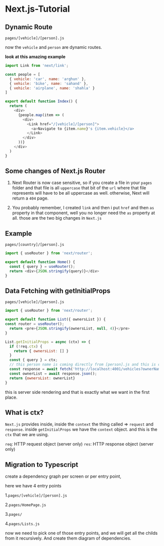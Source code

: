 # Next.js-Tutorial

## Dynamic Route

`pages/[vehicle]/[person].js`

now the `vehicle` and `person` are dynamic routes.

**look at this amazing example**

```js
import Link from 'next/link';

const people = [
  { vehicle: 'car', name: 'arghun' },
  { vehicle: 'bike', name: 'sahand' },
  { vehicle: 'airplane', name: 'shahla' }
]

export default function Index() {
  return (
    <div>
      {people.map(item => (
        <div>
          <Link href="/[vehicle]/[person]">
            <a>Navigate to {item.name}'s {item.vehicle}</a>
          </Link>
        </div>
      ))}
    </div>
  )
}
```


## Some changes of Next.js Router

1. Next Router is now case sensitive, so if you create a file in your `pages` folder and that file is all `uppercase` that bit of the `url` where that file represents will have to be all uppercase as well. otherwise, Next will return a `404` page.

2. You probably remember, I created `link` and then i put `href` and then `as` property in that component, well you no longer need the `as` property at all. those are the two big changes in `Next.js`


## Example

`pages/[country]/[person].js`

```js
import { useRouter } from 'next/router';

export default function Home() {
  const { query } = useRouter();
  return <div>{JSON.stringify(query)}</div>
}
```


## Data Fetching with getInitialProps

`pages/[vehicle]/[person].js`

```js
import { useRouter } from 'next/router';

export default function List({ ownersList }) {
const router = useRouter();
  return <pre>{JSON.stringify(ownersList, null, 4)}</pre>
}

List.getInitialProps = async (ctx) => {
  if (!req.ctx) {
    return { ownersList: [] }
  }
  const { query } = ctx;
  // this person name is coming directly from [person].js and this is completely dynamic
  const response = await fetch('http://localhost:4001/vehicles?ownerName=' + query.person + '&vehicle=' + query.vehicle); 
  const ownerList = await response.json();
  return {ownersList: ownerList}
}
```

this is server side rendering and that is exactly what we want in the first place.


## What is ctx?

`Next.js` provides inside, inside the `context` the thing called => `request` and `response`. inside `getInitialProps` we have the `context` object. and this is the `ctx` that we are using.

`req`: HTTP request object (server only)
`res`: HTTP response object (server only)


## Migration to Typescript

create a dependency graph per screen or per entry point,

here we have 4 entry points

1.`pages/[vehicle]/[person].js`

2.`pages/HomePage.js`

3.`pages/`

4.`pages/Lists.js`

now we need to pick one of those entry points, and we will get all the childs from it recursively. And create them diagram of dependencies.
